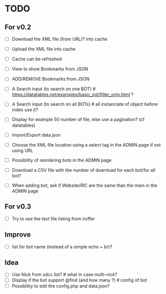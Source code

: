 # TODO

## For v0.2

 - [ ] Download the XML file (from URL)? into cache
 - [ ] Upload the XML file into cache
 - [ ] Cache can be refreshed
 - [ ] View to show Bookmarks from JSON
 - [ ] ADD/REMOVE Bookmarks from JSON
 - [ ] A Search input (to search on one BOT) # https://datatables.net/examples/basic_init/filter_only.html ?
 - [ ] A Search input (to search on all BOTs) # all instanciate of object before index use it?
 - [ ] Display for example 50 number of file, else use a pagination? (cf datatables)
 - [ ] Import/Export data.json
 - [ ] Choose the XML file location using a select tag in the ADMIN page if not using URL
 - [ ] Possibility of reordering bots in the ADMIN page
 - [ ] Download a CSV file with the number of download for each bot/for all bot?
 - [ ] When adding bot, ask if Website/IRC are the same than the main in the ADMIN page


## For v0.3

 - [ ] Try to use the text file listing from iroffer


## Improve

 - [ ] list for bot name (instead of a simple echo + br)?


## Idea

 - [ ] Use Nick from xdcc list? # what in case multi-nick?
 - [ ] Display if the bot support @find (and how many ?) # config of bot
 - [ ] Possibility to edit the config.php and data.json?

